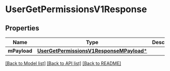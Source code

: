 # UserGetPermissionsV1Response

## Properties
Name | Type | Description | Notes
------------ | ------------- | ------------- | -------------
**mPayload** | [**UserGetPermissionsV1ResponseMPayload***](UserGetPermissionsV1ResponseMPayload.md) |  | 

[[Back to Model list]](../README.md#documentation-for-models) [[Back to API list]](../README.md#documentation-for-api-endpoints) [[Back to README]](../README.md)


